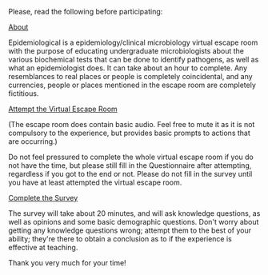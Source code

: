 Please, read the following before participating:

<a href="About.html" target=”_blank”>About</a>

Epidemiological is a epidemiology/clinical microbiology virtual escape room with the purpose of educating undergraduate microbiologists about the various biochemical tests that can be done to identify pathogens, as well as what an epidemiologist does. It can take about an hour to complete. Any resemblances to real places or people is completely coincidental, and any currencies, people or places mentioned in the escape room are completely fictitious.

<a href="Epidemiological.html" target=”_blank”>Attempt the Virtual Escape Room</a>

(The escape room does contain basic audio. Feel free to mute it as it is not compulsory to the experience, but provides basic prompts to actions that are occurring.)

Do not feel pressured to complete the whole virtual escape room if you do not have the time, but please still fill in the Questionnaire after attempting, regardless if you got to the end or not. Please do not fill in the survey until you have at least attempted the virtual escape room.

<a href="https://strathsci.qualtrics.com/jfe/form/SV_9WGMkDJ7oGBHrfg" target=”_blank”>Complete the Survey</a>

The survey will take about 20 minutes, and will ask knowledge questions, as well as opinions and some basic demographic questions. Don't worry about getting any knowledge questions wrong; attempt them to the best of your ability; they're there to obtain a conclusion as to if the experience is effective at teaching.

Thank you very much for your time!
